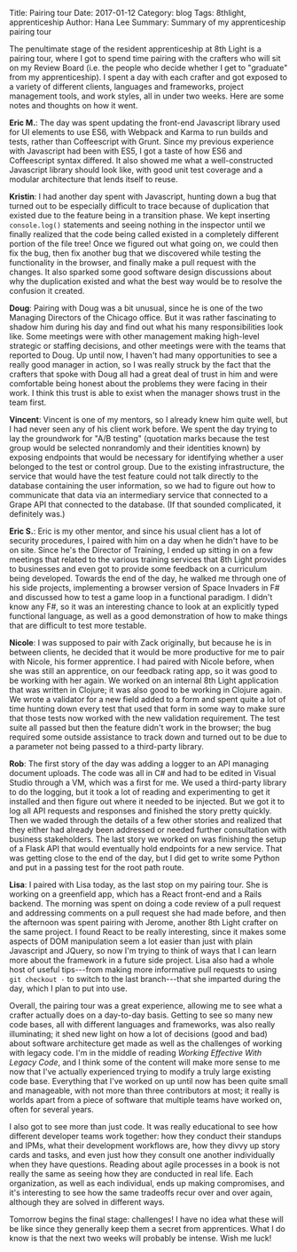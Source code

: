 Title: Pairing tour
Date: 2017-01-12 
Category: blog
Tags: 8thlight, apprenticeship
Author: Hana Lee
Summary: Summary of my apprenticeship pairing tour

The penultimate stage of the resident apprenticeship at 8th Light is a pairing
tour, where I got to spend time pairing with the crafters who will sit on my
Review Board (i.e. the people who decide whether I get to "graduate" from my
apprenticeship). I spent a day with each crafter and got exposed to a variety of
different clients, languages and frameworks, project management tools, and work
styles, all in under two weeks. Here are some notes and thoughts on how it went.

**Eric M.**: The day was spent updating the front-end Javascript library used for
UI elements to use ES6, with Webpack and Karma to run builds and tests, rather than 
Coffeescript with Grunt. Since my previous experience with Javascript had been
with ES5, I got a taste of how ES6 and Coffeescript syntax differed. It also
showed me what a well-constructed Javascript library should look
like, with good unit test coverage and a modular architecture that lends itself
to reuse.

**Kristin**: I had another day spent with Javascript, hunting down a bug that turned out
to be especially difficult to trace because of duplication that existed due to
the feature being in a transition phase. We kept inserting `console.log()`
statements and seeing nothing in the inspector until we finally realized that
the code being called existed in a completely different portion of the file
tree! Once we figured out what going on, we could then fix the bug, then fix
another bug that we discovered while testing the functionality in the browser,
and finally make a pull request with the changes. It also sparked some good
software design discussions about why the duplication existed and what the best way would be to
resolve the confusion it created.

**Doug**: Pairing with Doug was a bit unusual, since he is one of the two Managing
Directors of the Chicago office. But it was rather fascinating to shadow him
during his day and find out what his many responsibilities look like.
Some meetings were with other management making high-level strategic
or staffing decisions, and other meetings were with the teams that
reported to Doug. Up until now, I haven't had many opportunities to see a really
good manager in action, so I was really struck by the fact that the crafters
that spoke with Doug all had a great deal of trust in him and were comfortable
being honest about the problems they were facing in their work. I think this
trust is able to exist when the manager shows trust in the team first. 

**Vincent**: Vincent is one of my mentors, so I already knew him quite well, but I
had never seen any of his client work before. We spent the day trying to lay the
groundwork for "A/B testing" (quotation marks because the test group would be
selected nonrandomly and their identities known) by exposing endpoints that
would be necessary for identifying whether a user belonged to the test or
control group. Due to the existing infrastructure, the service that would have
the test feature could not talk directly to the database containing the user
information, so we had to figure out how to communicate that data via an
intermediary service that connected to a Grape API that connected to the database.
(If that sounded complicated, it definitely was.)

**Eric S.**: Eric is my other mentor, and since his usual client has a lot of
security procedures, I paired with him on a day when he didn't have to be on
site. Since he's the Director of Training, I ended up sitting in on a few
meetings that related to the various training services that 8th Light provides
to businesses and even got to provide some feedback on a curriculum being
developed. Towards the end of the day, he walked me through one of his side projects,
implementing a browser version of Space Invaders in F# and discussed how to
test a game loop in a functional paradigm. I didn't know any F#, so it was an
interesting chance to look at an explicitly typed functional language, as well
as a good demonstration of how to make things that are difficult to test more
testable.

**Nicole**: I was supposed to pair with Zack originally, but because he is in
between clients, he decided that it would be more productive for me to pair with Nicole, his former
apprentice. I had paired with Nicole before, when she was still an apprentice,
on our feedback rating app, so it was good to be working with her again. We
worked on an internal 8th Light application that was written in Clojure; it was
also good to be working in Clojure again. We wrote a validator for a new
field added to a form and spent quite a lot of time hunting down every test that
used that form in some way to make sure that those tests now worked with the new
validation requirement. The test suite all passed but then the feature didn't
work in the browser; the bug required some outside assistance to track down
and turned out to be due to a parameter not being passed to a third-party
library.

**Rob**: The first story of the day was adding a logger to an API managing
document uploads. The code was all in C# and had to be edited in Visual Studio
through a VM, which was a first for me. We used a third-party library to do the
logging, but it took a lot of reading and experimenting to get it installed and
then figure out where it needed to be injected. But we got it to log all API
requests and responses and finished the story pretty quickly. Then we waded
through the details of a few other stories and realized that they either had
already been addressed or needed further consultation with business
stakeholders. The last story we worked on was finishing the setup of a Flask API
that would eventually hold endpoints for a new service. That was getting close
to the end of the day, but I did get to write some Python and put in a passing
test for the root path route.

**Lisa**: I paired with Lisa today, as the last stop on my pairing tour. She is
working on a greenfield app, which has a React front-end and a Rails backend.
The morning was spent on doing a code review of a pull request and addressing
comments on a pull request she had made before, and then the afternoon was spent
pairing with Jerome, another 8th Light crafter on the same project. I found React to be really
interesting, since it makes some aspects of DOM manipulation seem a lot easier
than just with plain Javascript and JQuery, so now I'm trying to think of ways
that I can learn more about the framework in a future side project. Lisa also
had a whole host of useful tips---from making more informative pull requests to using
`git checkout -` to switch to the last branch---that she imparted during the
day, which I plan to put into use.

Overall, the pairing tour was a great experience, allowing me to see what a
crafter actually does on a day-to-day basis. Getting to see so many new code
bases, all with different languages and frameworks, was also really
illuminating; it shed new light on how a lot of decisions (good and bad) about
software architecture get made as well as the challenges of working with legacy
code. I'm in the middle of reading _Working Effective With Legacy Code_, and I
think some of the content will make more sense to me now that I've actually
experienced trying to modify a truly large existing code base. Everything that
I've worked on up until now has been quite small and manageable,
with not more than three contributors at most; it really is worlds apart from
a piece of software that multiple teams have worked on, often for several years.

I also got to see more than just code. It was really educational to see how
different developer teams work together: how they conduct their standups and
IPMs, what their development workflows are, how they divvy up story cards and
tasks, and even just how they consult one another individually when they have
questions. Reading about agile processes in a book is not really the same as
seeing how they are conducted in real life. Each organization, as well as each
individual, ends up making compromises, and it's interesting to see how the same
tradeoffs recur over and over again, although they are solved in different ways.

Tomorrow begins the final stage: challenges! I have no idea what these will be
like since they generally keep them a secret from apprentices. What I do know is
that the next two weeks will probably be intense. Wish me luck!
